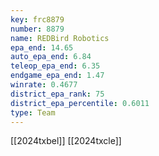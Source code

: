 ```yaml
---
key: frc8879
number: 8879
name: REDBird Robotics
epa_end: 14.65
auto_epa_end: 6.84
teleop_epa_end: 6.35
endgame_epa_end: 1.47
winrate: 0.4677
district_epa_rank: 75
district_epa_percentile: 0.6011
type: Team
---
```

[[2024txbel]]
[[2024txcle]]
